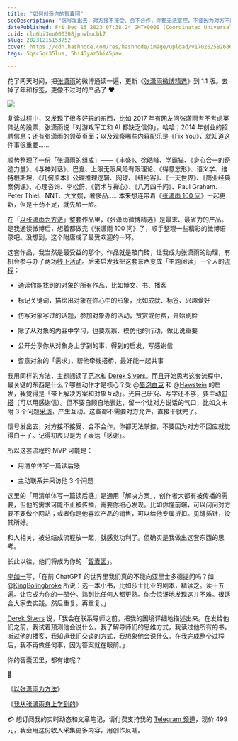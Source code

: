 ```yaml
---
title: "如何创造你的智囊团"
seoDescription: "信号发出去，对方接不接受、合不合作，你都无法掌控，不要因为对方不回应就觉得白干了。记得初衷只是为了表达「感谢」。"
datePublished: Fri Dec 15 2023 07:38:24 GMT+0000 (Coordinated Universal Time)
cuid: clq6bi3uo000308jphwbucbk7
slug: 20231215153752
cover: https://cdn.hashnode.com/res/hashnode/image/upload/v1702625826867/53a6df38-5db6-41f8-ba59-d119298db9df.jpeg
tags: 5qac5qc35lus, 5bi45yaz5bi45paw

---
```


花了两天时间，把[张潇雨](https://weibo.com/p/1005051977585731/home)的微博通读一遍，更新《[张潇雨微博精选](https://rili.zxy.wiki/)》到 1.1 版。去掉了年和标签，更像不过时的产品了 ❤️

![](url)

复读过程中，又发现了很多好玩的东西，比如 2017 年有网友问张潇雨考不考虑英伟达的股票，张潇雨说「对游戏军工和 AI 都缺乏信仰」，哈哈；2014 年创业的招聘信息；还有张潇雨的领英页面；以及观察哪些内容配乐是《Fix You》，就知道这件事很重要……

顺势整理了一份「张潇雨的组成」——《丰盛》、徐皓峰、学霸猫、《身心合一的奇迹力量》、《与神对话》、巴夏、上限无限风险有限理论、《得意忘形》、语义学、维特根斯坦、《几何原本》公理推理逻辑、网球、《纽约客》、《一天世界》、《商业经典案例课》、心理咨询、李松蔚、《箭术与禅心》、《八万四千问》、Paul Graham、Peter Thiel、NNT、大文娱，奢侈品……本来想连带着《[张潇雨 100 问](https://pan.baidu.com/s/1HboXmZ7N0rFr66Y45HrODw?pwd=a5ej)》一起更新，但是干劲不足，就先酿一酿。

在「[以张潇雨为方法](https://mp.weixin.qq.com/s?__biz=MzI3MzU5MDA1OQ==&mid=2247486725&idx=1&sn=2ce0548d6b1e31883d09ec8c579a340e&chksm=eb21bf41dc56365775cbcce3085d38830817950b5217ec08786f25c9a4c6ecb631dbae6068c9#)」整套作品里，《张潇雨微博精选》是最末、最省力的产品。是我通读微博后，想着都做完《张潇雨 100 问》了，顺手整理一些精彩的微博语录吧。没想到，这个附庸成了最受欢迎的一环。

这套作品，我当然是最受益的那个。作品就是敲门砖，让我成为张潇雨的助理，有机会参与办了两场[线下活动](https://mp.weixin.qq.com/s?__biz=MzI3MzU5MDA1OQ==&mid=2247487776&idx=1&sn=7bf047e0f57592036329e86052279542&chksm=eb21a364dc562a723d8c6dd0e641a99faa94765ad975080e973e0e7b9689ba4da3f9ee23695d&token=366330404&lang=zh_CN#rd)。后来启发我把这套东西变成「主题阅读」一个人的[流程](https://mp.weixin.qq.com/s?__biz=MzI3MzU5MDA1OQ==&mid=2247487874&idx=1&sn=3cb42dc37146206128846855d88946aa&chksm=eb21a3c6dc562ad034c55a1ddb0fa605a7bc6db11a801d1a05ef7d74a9b66cac367f6968048d#)：

* 通读你能找到的对象的所有作品，比如博文、书、播客
    
* 标记关键词，描绘出对象在你心中的形象，比如成就、标签、兴趣爱好
    
* 仿写对象写过的话题，参加对象办的活动，赞赏或付费，开始刷脸
    
* 除了从对象的内容中学习，也要观察、模仿他的行动，做比说重要
    
* 公开分享你从对象身上学到的事、得到的启发，写感谢信
    
* 留意对象的「需求」，帮他牵线搭桥，最好能一起共事
    

我用同样的方法，主题阅读了[范冰](https://mp.weixin.qq.com/s?__biz=MzI3MzU5MDA1OQ==&mid=2247487837&idx=1&sn=f6b17e5f9ad9f3a177c267b9c6a09ec4&chksm=eb21a319dc562a0face5c4e9bcdb7861c8b8f3e59e4f2bfa2530d4da0cbb2668c9813fdd381b#rd)和 [Derek Sivers](https://t.me/c/1776193193/3590)。而且开始思考这套流程中，最关键的东西是什么？哪些动作才是核心？受 @[醋泡白豆](https://mp.weixin.qq.com/s/b84qgBVmWnFC-6-fhXyXnQ) 和 @[Hawstein](https://mp.weixin.qq.com/s/x6PLSIMn_1qcKnXWPT-J-Q) 的启发，我觉得是「带上解决方案和对象互动」。光自己研究、写字还不够，要主动[勾搭](https://mp.weixin.qq.com/s?__biz=MzI3MzU5MDA1OQ==&mid=2247485421&idx=1&sn=6f3c507fe7a2d4ceaa6cfc212ecad792&chksm=eb21b5a9dc563cbf5ac41c74d75f2e23a17afce7b66312d9bff16c671f57f7ff36127efed46f#)（可以用感谢信）。但不要自顾自地表达，留一个让对方说话的气口，比如文末附 3 个问题[采访](https://mp.weixin.qq.com/s/U2NG9aU05v_ps5eHyA14YQ)，产生互动。这些都不需要对方允许，直接干就完了。

信号发出去，对方接不接受、合不合作，你都无法掌控，不要因为对方不回应就觉得白干了。记得初衷只是为了表达「感谢」。

所以这套流程的 MVP 可能是：

* 用清单体写一篇读后感
    
* 主动联系并采访他 3 个问题
    

这里的「用清单体写一篇读后感」是通用「解决方案」，创作者大都有被传播的需要，但他的需求可能不止被传播，需要你细心发现。比如你懂前端，可以问问对方要不要做个网站；或者你是他喜欢产品的销售，可以给他专属折扣。见缝插针，投其所好。

和人相关，被总结成流程放一起，就感觉功利了。但确实是我做出这套东西的思考。

长此以往，他们将成为你的「[智囊团](https://mp.weixin.qq.com/s?__biz=MzI3MzU5MDA1OQ==&mid=2247487816&idx=1&sn=dd5f3286fa6f96a23017577cb87d25c6&chksm=eb21a30cdc562a1a88789c777dfbc9f742b016761c255d8311cdfb1ce4fc11aec1356983c265#rd)」。

[李如一](https://blog.yitianshijie.net/2022/12/26/how-to-ask-aristotle-question/)写，「在前 ChatGPT 的世界里我们真的不能向亚里士多德提问吗？如 @[KingBolingbroke](https://twitter.com/KingBolingbroke) 所说：选一本小书，比如莎士比亚的剧本，精读之。读十五遍。让它成为你的一部分。熟到比任何人都更熟。你会惊讶地发现这并不难。很适合大家去实践。然后重复。再重复。」

[Derek Sivers](https://weibo.com/5262225303/MFiL81HSh) 说，「我会在联系导师之前，把我的困境详细地描述出来。在发给他们之前，我试着预测他会说什么。我了解导师们的思维方式，我读过他所有的书，听过他的播客，我知道我们交谈的方式，我想象他会说什么。在我完成整个过程后，我不再做任何事，因为答案就在眼前。」

你的智囊团里，都有谁呢？

🔗

《[以张潇雨为方法](https://mp.weixin.qq.com/s?__biz=MzI3MzU5MDA1OQ==&mid=2247486725&idx=1&sn=2ce0548d6b1e31883d09ec8c579a340e&chksm=eb21bf41dc56365775cbcce3085d38830817950b5217ec08786f25c9a4c6ecb631dbae6068c9#)》

《[我从张潇雨身上学到的](https://mp.weixin.qq.com/s?__biz=MzI3MzU5MDA1OQ==&mid=2247486669&idx=1&sn=c36887eaf0d64cc27cda0e8298996d13&chksm=eb21be89dc56379f356c63da41391c60387fd3676396c636a09a7a648cd81e3751876099b3b7#)》

💳 想订阅我的实时动态和文章笔记，请付费支持我的 [Telegram 频道](https://mp.weixin.qq.com/s/A_yK10ktL8Nl7RzsnGwzEg)，现价 499 元，我会用这份收入采集更多内容，用创作反哺。